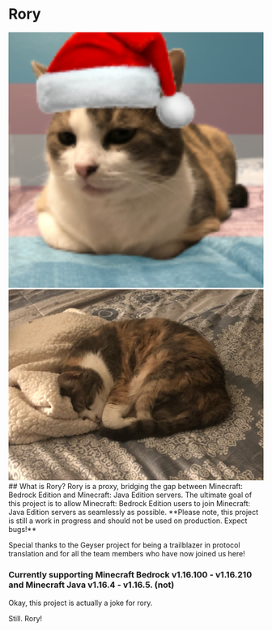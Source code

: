 # Rory

<img src="https://raw.githubusercontent.com/RorryMC/Rory/main/screenshots/rory.png" alt="Geyser" width="600"/>
<img src="https://raw.githubusercontent.com/RorryMC/Rory/main/screenshots/rory.jpg" alt="Geyser" width="600"/>
## What is Rory?
Rory is a proxy, bridging the gap between Minecraft: Bedrock Edition and Minecraft: Java Edition servers.
The ultimate goal of this project is to allow Minecraft: Bedrock Edition users to join Minecraft: Java Edition servers as seamlessly as possible. **Please note, this project is still a work in progress and should not be used on production. Expect bugs!**

Special thanks to the Geyser project for being a trailblazer in protocol translation and for all the team members who have now joined us here!

### Currently supporting Minecraft Bedrock v1.16.100 - v1.16.210 and Minecraft Java v1.16.4 - v1.16.5. (not)





Okay, this project is actually a joke for rory.

Still.
Rory!
